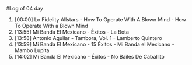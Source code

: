 #Log of 04 day

1. [00:00] Lo Fidelity Allstars - How To Operate With A Blown Mind - How To Operate With a Blown Mind
1. [13:55] Mi Banda El Mexicano - Éxitos - La Bota
1. [13:58] Antonio Aguilar - Tambora, Vol. 1 - Lamberto Quintero
1. [13:59] Mi Banda El Mexicano - 15 Éxitos - Mi Banda el Mexicano - Mambo Lupita
1. [14:02] Mi Banda El Mexicano - Éxitos - No Bailes De Caballito
